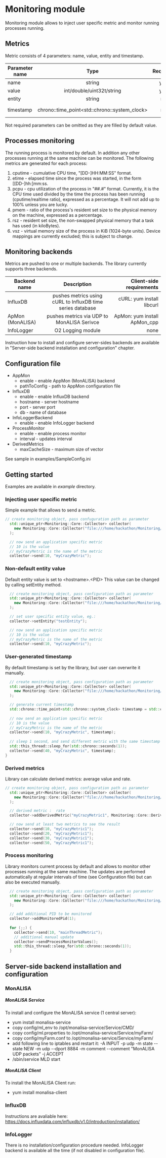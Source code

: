 # Monitoring module

Monitoring module allows to inject user specific metric and monitor running processes running.

## Metrics
Metric consists of 4 parameters: name, value, entity and timestamp.

| Parameter name | Type                                          | Required | Default          |
| -------------- |:---------------------------------------------:|:--------:| ----------------:|
| name           | string                                        | yes      | -                |
| value          | int/double/uint32t/string                     | yes      | -                |
| entity         | string                                        | no       | <hostname>.<PID> |
| timestamp      | chrono::time_point&lt;std::chrono::system_clock&gt; | no       | current time     |

Not required parameters can be omitted as they are filled by default value.


## Processes monitoring
The running process is monitored by default. In addition any other processes running at the same machine can be monitored.
The following metrics are generated for each process:
1. cputime - cumulative CPU time, "[DD-]HH:MM:SS" format.
2. etime - elapsed time since the process was started, in the form [[DD-]hh:]mm:ss.
3. pcpu - cpu utilization of the process in "##.#" format. Currently, it is the CPU time used divided by the time the process has been running (cputime/realtime ratio), expressed as a percentage.  It will not add up to 100% unless you are lucky.
4. pmem - ratio of the process's resident set size  to the physical memory on the machine, expressed as a percentage.
5. rsz - resident set size, the non-swapped physical memory that a task has used (in kiloBytes).
6. vsz - virtual memory size of the process in KiB (1024-byte units).  Device mappings are currently excluded; this is subject to change.


## Monitoring backends
Metrics are pushed to one or multiple backends. The library currently supports three  backends.

| Backend name     | Description                                                 | Client-side requirements
| ---------------- |:-----------------------------------------------------------:| ----------------------------:|
| InfluxDB         | pushes metrics using cURL to InfluxDB time series database  | cURL: yum install libcurl    |
| ApMon (MonALISA) | pushes metrics via UDP to MonALISA Serivce                  | ApMon: yum install ApMon_cpp |
| InfoLogger       | O2 Logging module                                           | none                         |

Instruction how to install and configure server-sides backends are available in "Server-side backend installation and configuration" chapter.

## Configuration file
+ AppMon
  + enable - enable AppMon (MonALISA) backend
  + pathToConfig - path to AppMon configuration file
+ InfluxDB
  + enable - enable InfluxDB backend
  + hostname - server hostname
  + port - server port
  + db - name of database
+ InfoLoggerBackend
  + enable - enable InfoLogger backend
+ ProcessMonitor
  + enable - enable process monitor
  + interval - updates interval 
+ DerivedMetrics
  + maxCacheSize - maximum size of vector

See sample in examples/SampleConfig.ini

## Getting started
Examples are available in *example* directory.

### Injecting user specific metric
Simple example that allows to send a metric.
```cpp
// create monitoring object, pass confuguration path as parameter
  std::unique_ptr<Monitoring::Core::Collector> collector(
    new Monitoring::Core::Collector("file:///home/hackathon/Monitoring/SampleConfig.ini")
  );  

  // now send an application specific metric
  // 10 is the value
  // myCrazyMetric is the name of the metric
  collector->send(10, "myCrazyMetric");
```

### Non-default entity value
Default entity value is set to &lt;hostname&gt;.&lt;PID&gt; This value can be changed by calling setEntity method.
```cpp
  // create monitoring object, pass configuration path as parameter
  std::unique_ptr<Monitoring::Core::Collector> collector(
    new Monitoring::Core::Collector("file:///home/hackathon/Monitoring/SampleConfig.ini")
  );  

  // set user specific entity value, eg.:
  collector->setEntity("testEntity");

  // now send an application specific metric
  // 10 is the value
  // myCrazyMetric is the name of the metric
  collector->send(10, "myCrazyMetric");
```

### User-generated timestamp
By default timestamp is set by the library, but user can overwrite it manually.
```cpp
  // create monitoring object, pass configuration path as parameter
  std::unique_ptr<Monitoring::Core::Collector> collector(
    new Monitoring::Core::Collector("file:///home/hackathon/Monitoring/SampleConfig.ini")
  );  

  // generate current timestamp
  std::chrono::time_point<std::chrono::system_clock> timestamp = std::chrono::system_clock::now();
     
  // now send an application specific metric
  // 10 is the value 
  // myCrazyMetric is the name of the metric
  collector->send(10, "myCrazyMetric", timestamp);
  
  // sleep 1 second, and send different metric with the same timestamp
  std::this_thread::sleep_for(std::chrono::seconds(1));
  collector->send(40, "myCrazyMetric", timestamp);
}
```

###  Derived metrics
Library can calculate derived metrics: average value and rate.
```cpp
// create monitoring object, pass configuration path as parameter
  std::unique_ptr<Monitoring::Core::Collector> collector(
    new Monitoring::Core::Collector("file:///home/hackathon/Monitoring/SampleConfig.ini")
  );  

  // derived metric :  rate
  collector->addDerivedMetric("myCrazyMetric1", Monitoring::Core::DerivedMetricMode::RATE);

  // now send at least two metrics to see the result
  collector->send(10, "myCrazyMetric1");
  collector->send(20, "myCrazyMetric1");
  collector->send(30, "myCrazyMetric1");
  collector->send(50, "myCrazyMetric1");
```
### Process monitoring
Library monitors current process by default and allows to monitor other processes running at the same machine.
The updates are performed automatically at regular intervals of time (see Configuration file) but can also be executed manually. 

```cpp
  // create monitoring object, pass configuration path as parameter
  std::unique_ptr<Monitoring::Core::Collector> collector(
    new Monitoring::Core::Collector("file:///home/hackathon/Monitoring/SampleConfig.ini")
  );  

  // add additional PID to be monitored
  collector->addMonitoredPid(1);
     
  for (;;) {
    collector->send(10, "mainThreadMetric");
    // additional manual update
    collector->sendProcessMonitorValues();
    std::this_thread::sleep_for(std::chrono::seconds(1));
  }
```

## Server-side backend installation and configuration

### MonALISA
##### MonALISA Service
To install and configure the MonALISA service (1 central server):
+ yum install monalisa-service
+ copy config/ml_env to /opt/monalisa-service/Service/CMD/
+ copy config/ml.properties to /opt/monalisa-service/Service/myFarm/
+ copy config/myFarm.conf to /opt/monalisa-service/Service/myFarm/
+ add following line to iptables and restart it: -A INPUT -p udp -m state --state NEW -m udp --dport 8884 -m comment --comment "MonALISA UDP packets" -j ACCEPT
+ /sbin/service MLD start

##### MonALISA Client
To install the MonALISA Client run:
+ yum install monalisa-client

### InfluxDB
Instructions are avaliable here: https://docs.influxdata.com/influxdb/v1.0/introduction/installation/

### InfoLogger
There is no installation/configuration procedure needed. InfoLogger backend is available all the time (if not disabled in configuration file).
